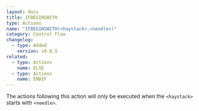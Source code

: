 ```yaml
---
layout: docs
title: IFBEGINSWITH
type: Actions
name: "IFBEGINSWITH(<haystack>,<needle>)"
category: Control Flow
changelog:
  - type: Added
    version: v0.8.5
related:
  - type: Actions
    name: ELSE
  - type: Actions
    name: ENDIF
---
```

The actions following this action will only be executed when the `<haystack>` starts with `<needle>`.
